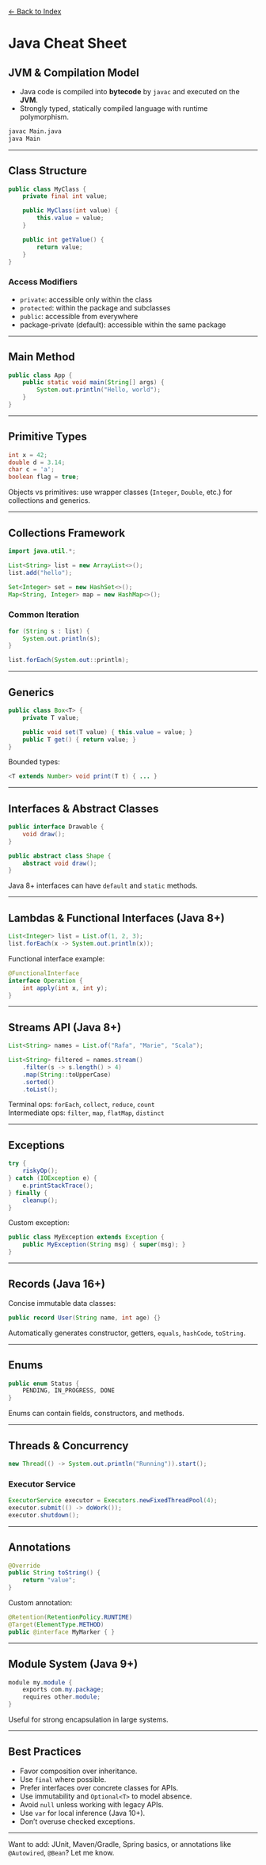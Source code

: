 [← Back to Index](../index.md)

# Java Cheat Sheet

## JVM & Compilation Model

- Java code is compiled into **bytecode** by `javac` and executed on the **JVM**.
- Strongly typed, statically compiled language with runtime polymorphism.

```bash
javac Main.java
java Main
```

---

## Class Structure

```java
public class MyClass {
    private final int value;

    public MyClass(int value) {
        this.value = value;
    }

    public int getValue() {
        return value;
    }
}
```

### Access Modifiers

- `private`: accessible only within the class
- `protected`: within the package and subclasses
- `public`: accessible from everywhere
- package-private (default): accessible within the same package

---

## Main Method

```java
public class App {
    public static void main(String[] args) {
        System.out.println("Hello, world");
    }
}
```

---

## Primitive Types

```java
int x = 42;
double d = 3.14;
char c = 'a';
boolean flag = true;
```

Objects vs primitives: use wrapper classes (`Integer`, `Double`, etc.) for collections and generics.

---

## Collections Framework

```java
import java.util.*;

List<String> list = new ArrayList<>();
list.add("hello");

Set<Integer> set = new HashSet<>();
Map<String, Integer> map = new HashMap<>();
```

### Common Iteration

```java
for (String s : list) {
    System.out.println(s);
}

list.forEach(System.out::println);
```

---

## Generics

```java
public class Box<T> {
    private T value;

    public void set(T value) { this.value = value; }
    public T get() { return value; }
}
```

Bounded types:

```java
<T extends Number> void print(T t) { ... }
```

---

## Interfaces & Abstract Classes

```java
public interface Drawable {
    void draw();
}
```

```java
public abstract class Shape {
    abstract void draw();
}
```

Java 8+ interfaces can have `default` and `static` methods.

---

## Lambdas & Functional Interfaces (Java 8+)

```java
List<Integer> list = List.of(1, 2, 3);
list.forEach(x -> System.out.println(x));
```

Functional interface example:

```java
@FunctionalInterface
interface Operation {
    int apply(int x, int y);
}
```

---

## Streams API (Java 8+)

```java
List<String> names = List.of("Rafa", "Marie", "Scala");

List<String> filtered = names.stream()
    .filter(s -> s.length() > 4)
    .map(String::toUpperCase)
    .sorted()
    .toList();
```

Terminal ops: `forEach`, `collect`, `reduce`, `count`  
Intermediate ops: `filter`, `map`, `flatMap`, `distinct`

---

## Exceptions

```java
try {
    riskyOp();
} catch (IOException e) {
    e.printStackTrace();
} finally {
    cleanup();
}
```

Custom exception:

```java
public class MyException extends Exception {
    public MyException(String msg) { super(msg); }
}
```

---

## Records (Java 16+)

Concise immutable data classes:

```java
public record User(String name, int age) {}
```

Automatically generates constructor, getters, `equals`, `hashCode`, `toString`.

---

## Enums

```java
public enum Status {
    PENDING, IN_PROGRESS, DONE
}
```

Enums can contain fields, constructors, and methods.

---

## Threads & Concurrency

```java
new Thread(() -> System.out.println("Running")).start();
```

### Executor Service

```java
ExecutorService executor = Executors.newFixedThreadPool(4);
executor.submit(() -> doWork());
executor.shutdown();
```

---

## Annotations

```java
@Override
public String toString() {
    return "value";
}
```

Custom annotation:

```java
@Retention(RetentionPolicy.RUNTIME)
@Target(ElementType.METHOD)
public @interface MyMarker { }
```

---

## Module System (Java 9+)

```java
module my.module {
    exports com.my.package;
    requires other.module;
}
```

Useful for strong encapsulation in large systems.

---

## Best Practices

- Favor composition over inheritance.
- Use `final` where possible.
- Prefer interfaces over concrete classes for APIs.
- Use immutability and `Optional<T>` to model absence.
- Avoid `null` unless working with legacy APIs.
- Use `var` for local inference (Java 10+).
- Don’t overuse checked exceptions.

---

Want to add: JUnit, Maven/Gradle, Spring basics, or annotations like `@Autowired`, `@Bean`? Let me know.
